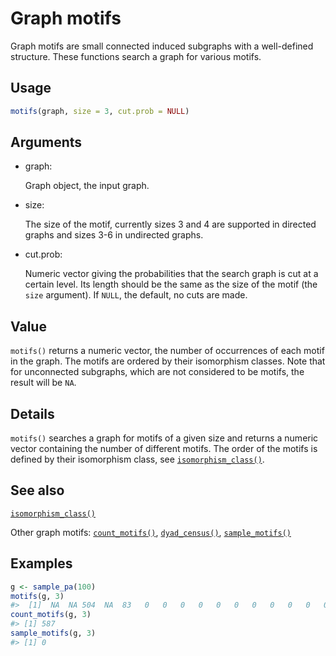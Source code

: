 # Graph motifs

Graph motifs are small connected induced subgraphs with a well-defined
structure. These functions search a graph for various motifs.

## Usage

``` r
motifs(graph, size = 3, cut.prob = NULL)
```

## Arguments

- graph:

  Graph object, the input graph.

- size:

  The size of the motif, currently sizes 3 and 4 are supported in
  directed graphs and sizes 3-6 in undirected graphs.

- cut.prob:

  Numeric vector giving the probabilities that the search graph is cut
  at a certain level. Its length should be the same as the size of the
  motif (the `size` argument). If `NULL`, the default, no cuts are made.

## Value

`motifs()` returns a numeric vector, the number of occurrences of each
motif in the graph. The motifs are ordered by their isomorphism classes.
Note that for unconnected subgraphs, which are not considered to be
motifs, the result will be `NA`.

## Details

`motifs()` searches a graph for motifs of a given size and returns a
numeric vector containing the number of different motifs. The order of
the motifs is defined by their isomorphism class, see
[`isomorphism_class()`](https://r.igraph.org/reference/isomorphism_class.md).

## See also

[`isomorphism_class()`](https://r.igraph.org/reference/isomorphism_class.md)

Other graph motifs:
[`count_motifs()`](https://r.igraph.org/reference/count_motifs.md),
[`dyad_census()`](https://r.igraph.org/reference/dyad_census.md),
[`sample_motifs()`](https://r.igraph.org/reference/sample_motifs.md)

## Examples

``` r
g <- sample_pa(100)
motifs(g, 3)
#>  [1]  NA  NA 504  NA  83   0   0   0   0   0   0   0   0   0   0   0
count_motifs(g, 3)
#> [1] 587
sample_motifs(g, 3)
#> [1] 0
```

